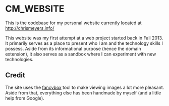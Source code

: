 # CM_WEBSITE
This is the codebase for my personal website currently located at <http://chrismeyers.info/>

This website was my first attempt at a web project started back in Fall 2013.  It primarily serves as 
a place to present who I am and the technology skills I possess.  Aside from its informational purpose
(hence the domain extension), it also serves as a sandbox where I can experiment with new technologies.

## Credit
The site uses the [fancybox](http://www.fancyapps.com/fancybox/) tool to make viewing images a lot more
pleasant.  Aside from that, everything else has been handmade by myself (and a little help from Google).
